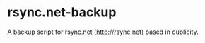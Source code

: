 rsync.net-backup
================
A backup script for rsync.net (http://rsync.net) based in duplicity.